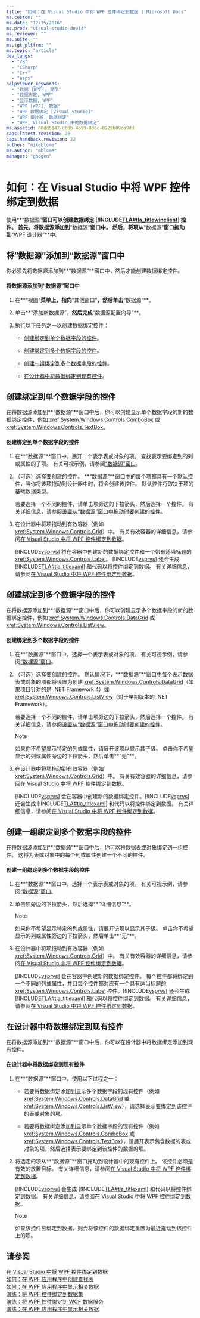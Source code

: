 ```yaml
---
title: "如何：在 Visual Studio 中将 WPF 控件绑定到数据 | Microsoft Docs"
ms.custom: ""
ms.date: "12/15/2016"
ms.prod: "visual-studio-dev14"
ms.reviewer: ""
ms.suite: ""
ms.tgt_pltfrm: ""
ms.topic: "article"
dev_langs: 
  - "VB"
  - "CSharp"
  - "C++"
  - "aspx"
helpviewer_keywords: 
  - "数据 [WPF], 显示"
  - "数据绑定, WPF"
  - "显示数据, WPF"
  - "WPF [WPF], 数据"
  - "WPF 数据绑定 [Visual Studio]"
  - "WPF 设计器, 数据绑定"
  - "WPF, Visual Studio 中的数据绑定"
ms.assetid: 00dd5147-db0b-4b59-8d6c-8229b09ca9dd
caps.latest.revision: 26
caps.handback.revision: 22
author: "mikeblome"
ms.author: "mblome"
manager: "ghogen"
---
```

# 如何：在 Visual Studio 中将 WPF 控件绑定到数据
使用**“数据源”**窗口可以创建数据绑定 [!INCLUDE[TLA#tla_titlewinclient](../data-tools/includes/tlasharptla_titlewinclient_md.md)] 控件。  首先，将数据源添加到**“数据源”**窗口中。  然后，将项从**“数据源”**窗口拖动到**“WPF 设计器”**中。  
  
##  <a name="adding"></a> 将“数据源”添加到“数据源”窗口中  
 你必须先将数据源添加到**“数据源”**窗口中，然后才能创建数据绑定控件。  
  
#### 将数据源添加到“数据源”窗口中  
  
1.  在**“视图”**菜单上，指向**“其他窗口”**，然后单击**“数据源”**。  
  
2.  单击**“添加新数据源”**，然后完成**“数据源配置向导”**。  
  
3.  执行以下任务之一以创建数据绑定控件：  
  
    -   [创建绑定到单个数据字段的控件](#simple)。  
  
    -   [创建绑定到多个数据字段的控件](#complex)。  
  
    -   [创建一组绑定到多个数据字段的控件](#details)。  
  
    -   [在设计器中将数据绑定到现有控件](#existing)。  
  
##  <a name="simple"></a> 创建绑定到单个数据字段的控件  
 在将数据源添加到**“数据源”**窗口中后，你可以创建显示单个数据字段的新的数据绑定控件，例如 <xref:System.Windows.Controls.ComboBox> 或 <xref:System.Windows.Controls.TextBox>。  
  
#### 创建绑定到单个数据字段的控件  
  
1.  在**“数据源”**窗口中，展开一个表示表或对象的项。  查找表示要绑定到的列或属性的子项。  有关可视示例，请参阅[“数据源”窗口](../Topic/Data%20Sources%20Window.md)。  
  
2.  （可选）选择要创建的控件。  **“数据源”**窗口中的每个项都具有一个默认控件，当你将该项拖动到设计器中时，将会创建该控件。  默认控件将取决于项的基础数据类型。  
  
     若要选择一个不同的控件，请单击项旁边的下拉箭头，然后选择一个控件。  有关详细信息，请参阅[设置从“数据源”窗口中拖动时要创建的控件](../data-tools/set-the-control-to-be-created-when-dragging-from-the-data-sources-window.md)。  
  
3.  在设计器中将项拖动到有效容器（例如 <xref:System.Windows.Controls.Grid>）中。  有关有效容器的详细信息，请参阅[在 Visual Studio 中将 WPF 控件绑定到数据](../data-tools/bind-wpf-controls-to-data-in-visual-studio1.md)。  
  
     [!INCLUDE[vsprvs](../code-quality/includes/vsprvs_md.md)] 将在容器中创建新的数据绑定控件和一个带有适当标题的 <xref:System.Windows.Controls.Label>。  [!INCLUDE[vsprvs](../code-quality/includes/vsprvs_md.md)] 还会生成 [!INCLUDE[TLA#tla_titlexaml](../data-tools/includes/tlasharptla_titlexaml_md.md)] 和代码以将控件绑定到数据。  有关详细信息，请参阅[在 Visual Studio 中将 WPF 控件绑定到数据](../data-tools/bind-wpf-controls-to-data-in-visual-studio1.md)。  
  
##  <a name="complex"></a> 创建绑定到多个数据字段的控件  
 在将数据源添加到**“数据源”**窗口中后，你可以创建显示多个数据字段的新的数据绑定控件，例如 <xref:System.Windows.Controls.DataGrid> 或 <xref:System.Windows.Controls.ListView>。  
  
#### 创建绑定到多个数据字段的控件  
  
1.  在**“数据源”**窗口中，选择一个表示表或对象的项。  有关可视示例，请参阅[“数据源”窗口](../Topic/Data%20Sources%20Window.md)。  
  
2.  （可选）选择要创建的控件。  默认情况下，**“数据源”**窗口中每个表示数据表或对象的项都将设置为创建 <xref:System.Windows.Controls.DataGrid>（如果项目针对的是 .NET Framework 4）或 <xref:System.Windows.Controls.ListView>（对于早期版本的 .NET Framework）。  
  
     若要选择一个不同的控件，请单击项旁边的下拉箭头，然后选择一个控件。  有关详细信息，请参阅[设置从“数据源”窗口中拖动时要创建的控件](../data-tools/set-the-control-to-be-created-when-dragging-from-the-data-sources-window.md)。  
  
    > [!NOTE]
    >  如果你不希望显示特定的列或属性，请展开该项以显示其子级。  单击你不希望显示的列或属性旁边的下拉箭头，然后单击**“无”**。  
  
3.  在设计器中将项拖动到有效容器（例如 <xref:System.Windows.Controls.Grid>）中。  有关有效容器的详细信息，请参阅[在 Visual Studio 中将 WPF 控件绑定到数据](../data-tools/bind-wpf-controls-to-data-in-visual-studio1.md)。  
  
     [!INCLUDE[vsprvs](../code-quality/includes/vsprvs_md.md)] 会在容器中创建新的数据绑定控件。[!INCLUDE[vsprvs](../code-quality/includes/vsprvs_md.md)] 还会生成 [!INCLUDE[TLA#tla_titlexaml](../data-tools/includes/tlasharptla_titlexaml_md.md)] 和代码以将控件绑定到数据。  有关详细信息，请参阅[在 Visual Studio 中将 WPF 控件绑定到数据](../data-tools/bind-wpf-controls-to-data-in-visual-studio1.md)。  
  
##  <a name="details"></a> 创建一组绑定到多个数据字段的控件  
 在将数据源添加到**“数据源”**窗口中后，你可以将数据表或对象绑定到一组控件。  这将为表或对象中的每个列或属性创建一个不同的控件。  
  
#### 创建一组绑定到多个数据字段的控件  
  
1.  在**“数据源”**窗口中，选择一个表示表或对象的项。  有关可视示例，请参阅[“数据源”窗口](../Topic/Data%20Sources%20Window.md)。  
  
2.  单击项旁边的下拉箭头，然后选择**“详细信息”**。  
  
    > [!NOTE]
    >  如果你不希望显示特定的列或属性，请展开该项以显示其子级。  单击你不希望显示的列或属性旁边的下拉箭头，然后单击**“无”**。  
  
3.  在设计器中将项拖动到有效容器（例如 <xref:System.Windows.Controls.Grid>）中。  有关有效容器的详细信息，请参阅[在 Visual Studio 中将 WPF 控件绑定到数据](../data-tools/bind-wpf-controls-to-data-in-visual-studio1.md)。  
  
     [!INCLUDE[vsprvs](../code-quality/includes/vsprvs_md.md)] 会在容器中创建新的数据绑定控件。  每个控件都将绑定到一个不同的列或属性，并且每个控件都对应有一个具有适当标题的 <xref:System.Windows.Controls.Label> 控件。[!INCLUDE[vsprvs](../code-quality/includes/vsprvs_md.md)] 还会生成 [!INCLUDE[TLA#tla_titlexaml](../data-tools/includes/tlasharptla_titlexaml_md.md)] 和代码以将控件绑定到数据。  有关详细信息，请参阅[在 Visual Studio 中将 WPF 控件绑定到数据](../data-tools/bind-wpf-controls-to-data-in-visual-studio1.md)。  
  
##  <a name="existing"></a> 在设计器中将数据绑定到现有控件  
 在将数据源添加到**“数据源”**窗口中后，你可以在设计器中将数据绑定添加到现有控件。  
  
#### 在设计器中将数据绑定到现有控件  
  
1.  在**“数据源”**窗口中，使用以下过程之一：  
  
    -   若要将数据绑定添加到显示多个数据字段的现有控件（例如 <xref:System.Windows.Controls.DataGrid> 或 <xref:System.Windows.Controls.ListView>），请选择表示要绑定到该控件的表或对象的项。  
  
    -   若要将数据绑定添加到显示单个数据字段的现有控件（例如 <xref:System.Windows.Controls.ComboBox> 或 <xref:System.Windows.Controls.TextBox>），请展开表示包含数据的表或对象的项，然后选择表示要绑定到该控件的数据的项。  
  
2.  将选定的项从**“数据源”**窗口拖动到设计器中的现有控件上。  该控件必须是有效的放置目标。  有关详细信息，请参阅[在 Visual Studio 中将 WPF 控件绑定到数据](../data-tools/bind-wpf-controls-to-data-in-visual-studio1.md)。  
  
     [!INCLUDE[vsprvs](../code-quality/includes/vsprvs_md.md)] 会生成 [!INCLUDE[TLA#tla_titlexaml](../data-tools/includes/tlasharptla_titlexaml_md.md)] 和代码以将控件绑定到数据。  有关详细信息，请参阅[在 Visual Studio 中将 WPF 控件绑定到数据](../data-tools/bind-wpf-controls-to-data-in-visual-studio1.md)。  
  
    > [!NOTE]
    >  如果该控件已绑定到数据，则会将该控件的数据绑定重置为最近拖动到该控件上的项。  
  
## 请参阅  
 [在 Visual Studio 中将 WPF 控件绑定到数据](../data-tools/bind-wpf-controls-to-data-in-visual-studio1.md)   
 [如何：在 WPF 应用程序中创建查找表](../data-tools/create-lookup-tables-in-wpf-applications.md)   
 [如何：在 WPF 应用程序中显示相关数据](../data-tools/display-related-data-in-wpf-applications.md)   
 [演练：将 WPF 控件绑定到数据集](../data-tools/bind-wpf-controls-to-a-dataset.md)   
 [演练：将 WPF 控件绑定到 WCF 数据服务](../data-tools/bind-wpf-controls-to-a-wcf-data-service.md)   
 [演练：在 WPF 应用程序中显示相关数据](../data-tools/walkthrough-displaying-related-data-in-a-wpf-application.md)